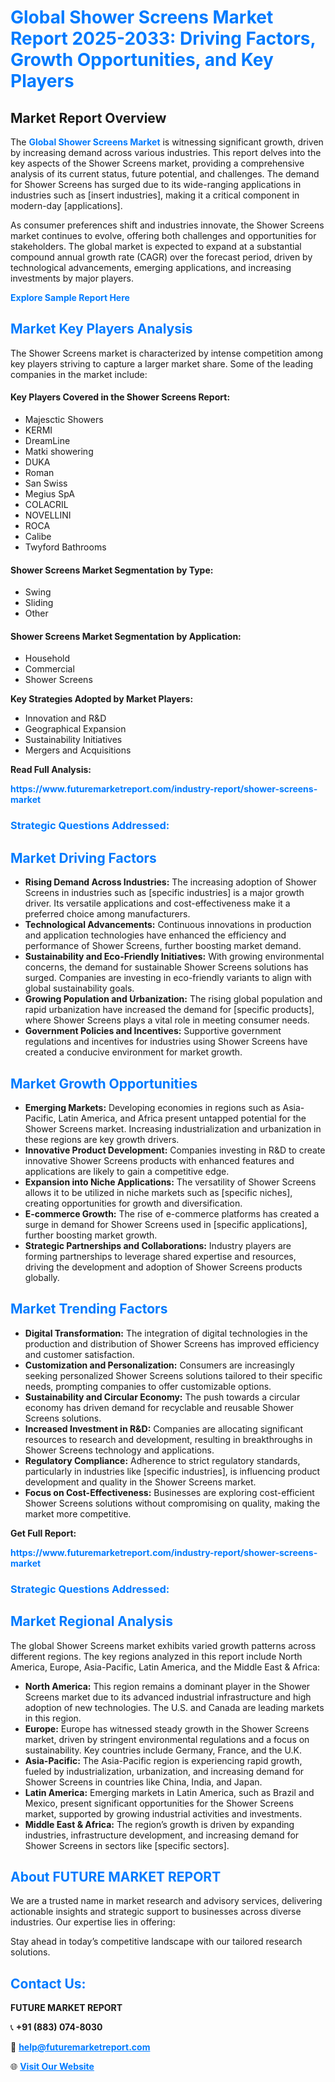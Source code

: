 <h1 style="color: #007BFF;">Global Shower Screens Market Report 2025-2033: Driving Factors, Growth Opportunities, and Key Players</h1>

<section id="overview">
<h2>Market Report Overview</h2>
<p>The <a href="https://www.futuremarketreport.com/industry-report/shower-screens-market" style="color: #007BFF; text-decoration: none;"><strong>Global Shower Screens Market</strong></a> is witnessing significant growth, driven by increasing demand across various industries. This report delves into the key aspects of the Shower Screens market, providing a comprehensive analysis of its current status, future potential, and challenges. The demand for Shower Screens has surged due to its wide-ranging applications in industries such as [insert industries], making it a critical component in modern-day [applications].</p>
<p>As consumer preferences shift and industries innovate, the Shower Screens market continues to evolve, offering both challenges and opportunities for stakeholders. The global market is expected to expand at a substantial compound annual growth rate (CAGR) over the forecast period, driven by technological advancements, emerging applications, and increasing investments by major players.</p>
</section>

<section id="overview">
<p><a href="https://www.futuremarketreport.com/request-sample/reportId=112138" style="color: #007BFF; text-decoration: none;"><strong>Explore Sample Report Here</strong></a></p>
</section>

<section id="key-players">
<h2 style="color: #007BFF;">Market Key Players Analysis</h2>
<p>The Shower Screens market is characterized by intense competition among key players striving to capture a larger market share. Some of the leading companies in the market include:</p>
<h4>Key Players Covered in the Shower Screens Report:</h4>
<ul><li>Majesctic Showers</li><li>KERMI</li><li>DreamLine</li><li>Matki showering</li><li>DUKA</li><li>Roman</li><li>San Swiss</li><li>Megius SpA</li><li>COLACRIL</li><li>NOVELLINI</li><li>ROCA</li><li>Calibe</li><li>Twyford Bathrooms</li></ul>
<h4>Shower Screens Market Segmentation by Type:</h4>
<ul><li>Swing</li><li>Sliding</li><li>Other</li></ul>

<h4>Shower Screens Market Segmentation by Application:</h4>
<ul><li>Household</li><li>Commercial</li><li>Shower Screens</li></ul>
<p><strong>Key Strategies Adopted by Market Players:</strong></p>
<ul>
<li>Innovation and R&D</li>
<li>Geographical Expansion</li>
<li>Sustainability Initiatives</li>
<li>Mergers and Acquisitions</li>
</ul>
</section>

<section>
<p><strong>Read Full Analysis: </strong></p><a href="https://www.futuremarketreport.com/industry-report/shower-screens-market" style="color: #007BFF; text-decoration: none;"><strong>https://www.futuremarketreport.com/industry-report/shower-screens-market</strong></a>
<h3 style="color: #007BFF;">Strategic Questions Addressed:</h3>
</section>

<section id="driving-factors">
<h2 style="color: #007BFF;">Market Driving Factors</h2>
<ul>
<li><strong>Rising Demand Across Industries:</strong> The increasing adoption of Shower Screens in industries such as [specific industries] is a major growth driver. Its versatile applications and cost-effectiveness make it a preferred choice among manufacturers.</li>
<li><strong>Technological Advancements:</strong> Continuous innovations in production and application technologies have enhanced the efficiency and performance of Shower Screens, further boosting market demand.</li>
<li><strong>Sustainability and Eco-Friendly Initiatives:</strong> With growing environmental concerns, the demand for sustainable Shower Screens solutions has surged. Companies are investing in eco-friendly variants to align with global sustainability goals.</li>
<li><strong>Growing Population and Urbanization:</strong> The rising global population and rapid urbanization have increased the demand for [specific products], where Shower Screens plays a vital role in meeting consumer needs.</li>
<li><strong>Government Policies and Incentives:</strong> Supportive government regulations and incentives for industries using Shower Screens have created a conducive environment for market growth.</li>
</ul>
</section>

<section id="growth-opportunities">
<h2 style="color: #007BFF;">Market Growth Opportunities</h2>
<ul>
<li><strong>Emerging Markets:</strong> Developing economies in regions such as Asia-Pacific, Latin America, and Africa present untapped potential for the Shower Screens market. Increasing industrialization and urbanization in these regions are key growth drivers.</li>
<li><strong>Innovative Product Development:</strong> Companies investing in R&D to create innovative Shower Screens products with enhanced features and applications are likely to gain a competitive edge.</li>
<li><strong>Expansion into Niche Applications:</strong> The versatility of Shower Screens allows it to be utilized in niche markets such as [specific niches], creating opportunities for growth and diversification.</li>
<li><strong>E-commerce Growth:</strong> The rise of e-commerce platforms has created a surge in demand for Shower Screens used in [specific applications], further boosting market growth.</li>
<li><strong>Strategic Partnerships and Collaborations:</strong> Industry players are forming partnerships to leverage shared expertise and resources, driving the development and adoption of Shower Screens products globally.</li>
</ul>
</section>

<section id="trending-factors">
<h2 style="color: #007BFF;">Market Trending Factors</h2>
<ul>
<li><strong>Digital Transformation:</strong> The integration of digital technologies in the production and distribution of Shower Screens has improved efficiency and customer satisfaction.</li>
<li><strong>Customization and Personalization:</strong> Consumers are increasingly seeking personalized Shower Screens solutions tailored to their specific needs, prompting companies to offer customizable options.</li>
<li><strong>Sustainability and Circular Economy:</strong> The push towards a circular economy has driven demand for recyclable and reusable Shower Screens solutions.</li>
<li><strong>Increased Investment in R&D:</strong> Companies are allocating significant resources to research and development, resulting in breakthroughs in Shower Screens technology and applications.</li>
<li><strong>Regulatory Compliance:</strong> Adherence to strict regulatory standards, particularly in industries like [specific industries], is influencing product development and quality in the Shower Screens market.</li>
<li><strong>Focus on Cost-Effectiveness:</strong> Businesses are exploring cost-efficient Shower Screens solutions without compromising on quality, making the market more competitive.</li>
</ul>
</section>

<section>
<p><strong>Get Full Report: </strong></p><a href="https://www.futuremarketreport.com/industry-report/shower-screens-market" style="color: #007BFF; text-decoration: none;"><strong>https://www.futuremarketreport.com/industry-report/shower-screens-market</strong></a>
<h3 style="color: #007BFF;">Strategic Questions Addressed:</h3>
</section>


<section id="regional-analysis">
<h2 style="color: #007BFF;">Market Regional Analysis</h2>
<p>The global Shower Screens market exhibits varied growth patterns across different regions. The key regions analyzed in this report include North America, Europe, Asia-Pacific, Latin America, and the Middle East & Africa:</p>
<ul>
<li><strong>North America:</strong> This region remains a dominant player in the Shower Screens market due to its advanced industrial infrastructure and high adoption of new technologies. The U.S. and Canada are leading markets in this region.</li>
<li><strong>Europe:</strong> Europe has witnessed steady growth in the Shower Screens market, driven by stringent environmental regulations and a focus on sustainability. Key countries include Germany, France, and the U.K.</li>
<li><strong>Asia-Pacific:</strong> The Asia-Pacific region is experiencing rapid growth, fueled by industrialization, urbanization, and increasing demand for Shower Screens in countries like China, India, and Japan.</li>
<li><strong>Latin America:</strong> Emerging markets in Latin America, such as Brazil and Mexico, present significant opportunities for the Shower Screens market, supported by growing industrial activities and investments.</li>
<li><strong>Middle East & Africa:</strong> The region’s growth is driven by expanding industries, infrastructure development, and increasing demand for Shower Screens in sectors like [specific sectors].</li>
</ul>
</section>

<footer>
<h2 style="color: #007BFF;">About FUTURE MARKET REPORT</h2>
<p>We are a trusted name in market research and advisory services, delivering actionable insights and strategic support to businesses across diverse industries. Our expertise lies in offering:</p>

<p>Stay ahead in today’s competitive landscape with our tailored research solutions.</p>

<h2 style="color: #007BFF;">Contact Us:</h2>
<p><strong>FUTURE MARKET REPORT</strong></p>
<p>📞 <strong>+91 (883) 074-8030</strong></p>
<p>📧 <strong><a href="mailto:help@futuremarketreport.com" style="color: #007BFF;">help@futuremarketreport.com</a></strong></p>
<p>🌐 <strong><a href="https://www.futuremarketreport.com/" style="color: #007BFF;">Visit Our Website</a></strong></p>
</footer>